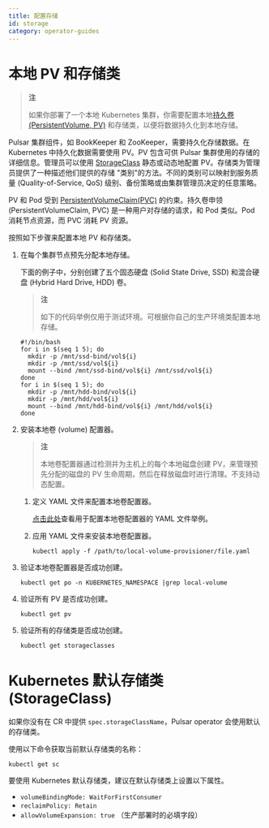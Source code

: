```yaml
---
title: 配置存储
id: storage
category: operator-guides
---
```


# 本地 PV 和存储类

> **注**
> 
> 如果你部署了一个本地 Kubernetes 集群，你需要配置本地[持久卷 (PersistentVolume, PV)](https://kubernetes.io/docs/concepts/storage/persistent-volumes/) 和存储类，以便将数据持久化到本地存储。

Pulsar 集群组件，如 BookKeeper 和 ZooKeeper，需要持久化存储数据。在 Kubernetes 中持久化数据需要使用 PV。PV 包含可供 Pulsar 集群使用的存储的详细信息。管理员可以使用 [StorageClass](https://kubernetes.io/docs/concepts/storage/storage-classes/) 静态或动态地配置 PV。存储类为管理员提供了一种描述他们提供的存储 "类别"的方法。不同的类别可以映射到服务质量 (Quality-of-Service, QoS) 级别、备份策略或由集群管理员决定的任意策略。

PV 和 Pod 受到 [PersistentVolumeClaim(PVC)](https://kubernetes.io/docs/concepts/storage/persistent-volumes/#persistentvolumeclaims) 的约束。持久卷申领 (PersistentVolumeClaim, PVC) 是一种用户对存储的请求，和 Pod 类似。Pod 消耗节点资源，而 PVC 消耗 PV 资源。

按照如下步骤来配置本地 PV 和存储类。

1. 在每个集群节点预先分配本地存储。 

    下面的例子中，分别创建了五个固态硬盘 (Solid State Drive, SSD) 和混合硬盘 (Hybrid Hard Drive, HDD) 卷。 

    > **注**
    > 
    > 如下的代码举例仅用于测试环境。可根据你自己的生产环境类配置本地存储。

    ```
    #!/bin/bash
    for i in $(seq 1 5); do
      mkdir -p /mnt/ssd-bind/vol${i}
      mkdir -p /mnt/ssd/vol${i}
      mount --bind /mnt/ssd-bind/vol${i} /mnt/ssd/vol${i}
    done
    for i in $(seq 1 5); do
      mkdir -p /mnt/hdd-bind/vol${i}
      mkdir -p /mnt/hdd/vol${i}
      mount --bind /mnt/hdd-bind/vol${i} /mnt/hdd/vol${i}
    done
    ```

2. 安装本地卷 (volume) 配置器。

    > **注**
    >
    > 本地卷配置器通过检测并为主机上的每个本地磁盘创建 PV，来管理预先分配的磁盘的 PV 生命周期，然后在释放磁盘时进行清理。不支持动态配置。

    1. 定义 YAML 文件来配置本地卷配置器。 

        [点击此处](https://github.com/streamnative/examples/tree/master/platform)查看用于配置本地卷配置器的 YAML 文件举例。 

    2. 应用 YAML 文件来安装本地卷配置器。 

        ```
        kubectl apply -f /path/to/local-volume-provisioner/file.yaml
        ```

3. 验证本地卷配置器是否成功创建。

     ```
     kubectl get po -n KUBERNETES_NAMESPACE |grep local-volume
     ```

4. 验证所有 PV 是否成功创建。

     ```
     kubectl get pv
     ```

5. 验证所有的存储类是否成功创建。

     ```
     kubectl get storageclasses
    ```

# Kubernetes 默认存储类 (StorageClass)

如果你没有在 CR 中提供 `spec.storageClassName`，Pulsar operator 会使用默认的存储类。

使用以下命令获取当前默认存储类的名称：

```
kubectl get sc
```

要使用 Kubernetes 默认存储类，建议在默认存储类上设置以下属性。

- `volumeBindingMode: WaitForFirstConsumer`
- `reclaimPolicy: Retain`
- `allowVolumeExpansion: true` （生产部署时的必填字段）